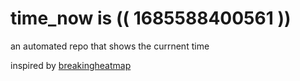 # time_now is (( 1685588400561 ))

an automated repo that shows the currnent time

inspired by [breakingheatmap](https://github.com/breakingheatmap/breakingheatmap)
